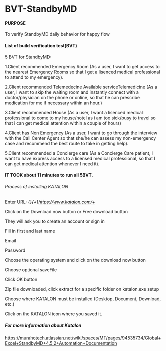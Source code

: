 # BVT-StandbyMD
#### PURPOSE
To verify StandbyMD daily behavior for happy flow

#### List of build verification test(BVT)
5 BVT for StandbyMD:

1.Client recommended Emergency Room
 (As a user, I want to get access to the nearest Emergency Rooms
 so that I get a lisenced medical professional to attend to my emergency).
 
2.Client recommended Telemedecine Available serviceTelemedicine
 (As a user, I want to skip the waiting room and instantly connect with a doctor/physician on the phone or online,
 so that he can prescribe medication for me if necessary within an hour.)
                   
3.Client recommended House 
  (As a user, I want a lisenced medical professional to come to my house/hotel as i am too sick/busy to travel 
  so that i can get medical attention within a couple of hours)
                   
4.Client has Non Emergency
  (As a user, I want  to go through the interview with the Call Center Agent 
  so that she/he can assess my non-emergency case and recommend the best route to take in getting help).

5.Client recommended a Concierge care 
  (As a Concierge Care patient, I want to have express access to a licensed medical professional,
  so that I can get medical attention whenever I need it).
 
#### IT TOOK about 11 minutes to run all 5BVT.

###### Process of installing KATALON

Enter URL: {*}{+}https://www.katalon.com/+*

Click on the Download now button or Free download button

They will ask you to create an account or sign in

Fill in first and last name

Email 

Password

Choose the operating system and click on the download now button

Choose optional saveFile

Click OK button

Zip file downloaded, click extract for a specific folder on katalon.exe setup

Choose where KATALON must be installed (Desktop, Document, Download, etc.)

Click on the KATALON icon where you saved it.


##### For more information about Katalon
 https://murahotech.atlassian.net/wiki/spaces/MT/pages/94535734/Global+Excel+StandbyMD+4.5.2+Automation+Documentation
